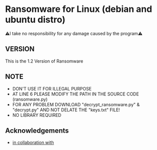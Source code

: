 
# Ransomware for Linux (debian and ubuntu distro)

⚠️I take no responsibility for any damage caused by the program⚠️

## VERSION
This is the 1.2 Version of Ransomware

## NOTE
- DON'T USE IT FOR ILLEGAL PURPOSE
- AT LINE 6 PLEASE MODIFY THE PATH IN THE SOURCE CODE (ransomware.py)
- FOR ANY PROBLEM DOWNLOAD "decrypt_ransomware.py" & "decrypt.py" AND NOT DELATE THE "keys.txt" FILE!
- NO LIBRARY REQUIRED

## Acknowledgements

 - [in collaboration with](https://github.com/Octopus-ssh/)
